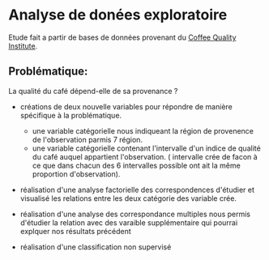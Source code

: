 # Analyse de donées exploratoire

Etude fait a partir de bases de données provenant du [Coffee Quality Institute](https://github.com/jldbc/coffee-quality-database/find/master).

## Problématique:

La qualité du café dépend-elle de sa provenance ?


- créations de deux nouvelle variables pour répondre de manière spécifique à la problématique.
    - une variable catégorielle nous indiqueant la région de provenence de l'observation parmis 7 région.
    - une variable catégorielle contenant l'intervalle d'un indice de qualité du café auquel appartient l'observation. ( intervalle crée de facon à ce que dans chacun des 6 intervalles possible ont ait la même proportion d'observation).

- réalisation d'une analyse factorielle des correspondences 
d'étudier et visualisé les relations entre les deux catégorie des variable crée.

- réalisation d'une analyse des correspondance multiples
nous permis d'étudier la relation avec des varaible supplémentaire qui pourrai explquer nos résultats précédent

- réalisation d'une classification non supervisé

